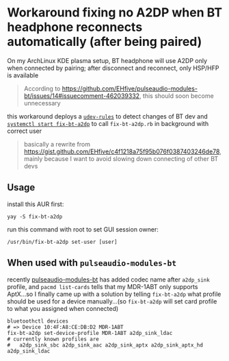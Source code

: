 Workaround fixing no A2DP when BT headphone reconnects automatically (after being paired)
===

On my ArchLinux KDE plasma setup, BT headphone will use A2DP only when connected by pairing; after disconnect and reconnect, only HSP/HFP is available

> According to https://github.com/EHfive/pulseaudio-modules-bt/issues/14#issuecomment-462039332, this should soon become unnecessary

this workaround deploys a [`udev-rules`](https://wiki.archlinux.org/index.php/udev) to detect changes of BT dev and [`systemctl start fix-bt-a2dp`](https://wiki.archlinux.org/index.php/systemd) to call `fix-bt-a2dp.rb` in background with correct user

> basically a rewrite from https://gist.github.com/EHfive/c4f1218a75f95b076f0387403246de78, mainly because I want to avoid slowing down connecting of other BT devs

## Usage

install this AUR first:

```
yay -S fix-bt-a2dp
```

run this command with root to set GUI session owner:

```
/usr/bin/fix-bt-a2dp set-user [user]
```

## When used with `pulseaudio-modules-bt`

recently [pulseaudio-modules-bt](https://github.com/EHfive/pulseaudio-modules-bt) has added codec name after `a2dp_sink` profile, and `pacmd list-cards` tells that my MDR-1ABT only supports AptX...so I finally came up with a solution by telling `fix-bt-a2dp` what profile should be used for a device manually...(so `fix-bt-a2dp` will set card profile to what you assigned when connected)

```shell
bluetoothctl devices
# => Device 10:4F:A8:CE:DB:D2 MDR-1ABT
fix-bt-a2dp set-device-profile MDR-1ABT a2dp_sink_ldac
# currently known profiles are
#   a2dp_sink_sbc a2dp_sink_aac a2dp_sink_aptx a2dp_sink_aptx_hd a2dp_sink_ldac
```

